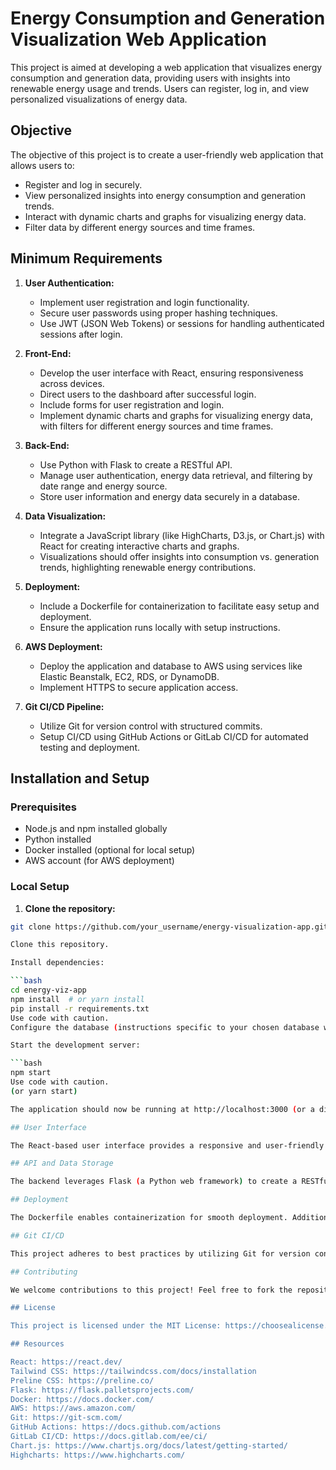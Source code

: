 # Energy Consumption and Generation Visualization Web Application

This project is aimed at developing a web application that visualizes energy consumption and generation data, providing users with insights into renewable energy usage and trends. Users can register, log in, and view personalized visualizations of energy data.

## Objective

The objective of this project is to create a user-friendly web application that allows users to:

- Register and log in securely.
- View personalized insights into energy consumption and generation trends.
- Interact with dynamic charts and graphs for visualizing energy data.
- Filter data by different energy sources and time frames.

## Minimum Requirements

1. **User Authentication:**
   - Implement user registration and login functionality.
   - Secure user passwords using proper hashing techniques.
   - Use JWT (JSON Web Tokens) or sessions for handling authenticated sessions after login.

2. **Front-End:**
   - Develop the user interface with React, ensuring responsiveness across devices.
   - Direct users to the dashboard after successful login.
   - Include forms for user registration and login.
   - Implement dynamic charts and graphs for visualizing energy data, with filters for different energy sources and time frames.

3. **Back-End:**
   - Use Python with Flask to create a RESTful API.
   - Manage user authentication, energy data retrieval, and filtering by date range and energy source.
   - Store user information and energy data securely in a database.

4. **Data Visualization:**
   - Integrate a JavaScript library (like HighCharts, D3.js, or Chart.js) with React for creating interactive charts and graphs.
   - Visualizations should offer insights into consumption vs. generation trends, highlighting renewable energy contributions.

5. **Deployment:**
   - Include a Dockerfile for containerization to facilitate easy setup and deployment.
   - Ensure the application runs locally with setup instructions.

6. **AWS Deployment:**
   - Deploy the application and database to AWS using services like Elastic Beanstalk, EC2, RDS, or DynamoDB.
   - Implement HTTPS to secure application access.

7. **Git CI/CD Pipeline:**
   - Utilize Git for version control with structured commits.
   - Setup CI/CD using GitHub Actions or GitLab CI/CD for automated testing and deployment.

## Installation and Setup

### Prerequisites

- Node.js and npm installed globally
- Python installed
- Docker installed (optional for local setup)
- AWS account (for AWS deployment)

### Local Setup

1. **Clone the repository:**

```bash
git clone https://github.com/your_username/energy-visualization-app.git

Clone this repository.

Install dependencies:

```bash
cd energy-viz-app
npm install  # or yarn install
pip install -r requirements.txt
Use code with caution.
Configure the database (instructions specific to your chosen database will be provided).

Start the development server:

```bash
npm start
Use code with caution.
(or yarn start)

The application should now be running at http://localhost:3000 (or a different port if specified).

## User Interface

The React-based user interface provides a responsive and user-friendly experience. Users can register, log in, and access the interactive dashboard where they can explore energy consumption and generation data through visually appealing charts and graphs. These visualizations offer insights into renewable energy usage trends, helping users make informed decisions regarding their energy consumption.

## API and Data Storage

The backend leverages Flask (a Python web framework) to create a RESTful API responsible for user authentication, data retrieval, and filtering. This API interacts with a secure database (specific instructions on database setup will be provided) to store user information and energy data.

## Deployment

The Dockerfile enables containerization for smooth deployment. Additionally, instructions will be provided for deploying the application and database to AWS services, ensuring scalability and security. HTTPS will be implemented to further enhance security during deployment.

## Git CI/CD

This project adheres to best practices by utilizing Git for version control and maintaining a structured commit history. A CI/CD pipeline using GitHub Actions or GitLab CI/CD is planned for automated testing and deployment, streamlining the development process.

## Contributing

We welcome contributions to this project! Feel free to fork the repository, make changes, and submit pull requests. Please ensure that your contributions adhere to the project's coding style and formatting guidelines.

## License

This project is licensed under the MIT License: https://choosealicense.com/licenses/mit/.

## Resources

React: https://react.dev/
Tailwind CSS: https://tailwindcss.com/docs/installation
Preline CSS: https://preline.co/
Flask: https://flask.palletsprojects.com/
Docker: https://docs.docker.com/
AWS: https://aws.amazon.com/
Git: https://git-scm.com/
GitHub Actions: https://docs.github.com/actions
GitLab CI/CD: https://docs.gitlab.com/ee/ci/
Chart.js: https://www.chartjs.org/docs/latest/getting-started/
Highcharts: https://www.highcharts.com/
